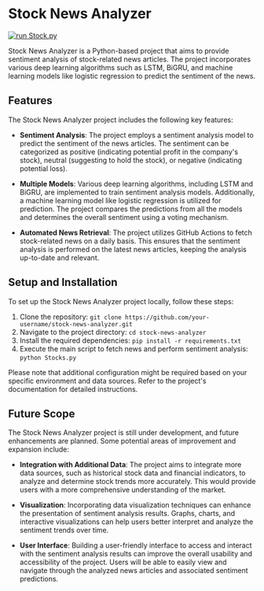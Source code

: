 # Stock News Analyzer
[![run Stock.py](https://github.com/KingDEV22/Stock-Analysis/actions/workflows/actions.yml/badge.svg)](https://github.com/KingDEV22/Stock-Analysis/actions/workflows/actions.yml)


Stock News Analyzer is a Python-based project that aims to provide sentiment analysis of stock-related news articles. The project incorporates various deep learning algorithms such as LSTM, BiGRU, and machine learning models like logistic regression to predict the sentiment of the news.

## Features

The Stock News Analyzer project includes the following key features:

- **Sentiment Analysis**: The project employs a sentiment analysis model to predict the sentiment of the news articles. The sentiment can be categorized as positive (indicating potential profit in the company's stock), neutral (suggesting to hold the stock), or negative (indicating potential loss).

- **Multiple Models**: Various deep learning algorithms, including LSTM and BiGRU, are implemented to train sentiment analysis models. Additionally, a machine learning model like logistic regression is utilized for prediction. The project compares the predictions from all the models and determines the overall sentiment using a voting mechanism.

- **Automated News Retrieval**: The project utilizes GitHub Actions to fetch stock-related news on a daily basis. This ensures that the sentiment analysis is performed on the latest news articles, keeping the analysis up-to-date and relevant.

## Setup and Installation

To set up the Stock News Analyzer project locally, follow these steps:

1. Clone the repository: `git clone https://github.com/your-username/stock-news-analyzer.git`
2. Navigate to the project directory: `cd stock-news-analyzer`
3. Install the required dependencies: `pip install -r requirements.txt`
4. Execute the main script to fetch news and perform sentiment analysis: `python Stocks.py`

Please note that additional configuration might be required based on your specific environment and data sources. Refer to the project's documentation for detailed instructions.

## Future Scope

The Stock News Analyzer project is still under development, and future enhancements are planned. Some potential areas of improvement and expansion include:

- **Integration with Additional Data**: The project aims to integrate more data sources, such as historical stock data and financial indicators, to analyze and determine stock trends more accurately. This would provide users with a more comprehensive understanding of the market.

- **Visualization**: Incorporating data visualization techniques can enhance the presentation of sentiment analysis results. Graphs, charts, and interactive visualizations can help users better interpret and analyze the sentiment trends over time.

- **User Interface**: Building a user-friendly interface to access and interact with the sentiment analysis results can improve the overall usability and accessibility of the project. Users will be able to easily view and navigate through the analyzed news articles and associated sentiment predictions.



